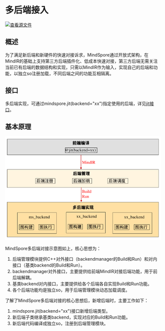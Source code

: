 # 多后端接入

[![查看源文件](https://mindspore-website.obs.cn-north-4.myhuaweicloud.com/website-images/master/resource/_static/logo_source.svg)](https://gitee.com/mindspore/docs/blob/master/docs/mindspore/source_zh_cn/model_train/runtime/pluggable_backend.md)

## 概述

为了满足新后端和新硬件的快速对接诉求，MindSpore通过开放式架构，在MindIR的基础上支持第三方后端插件化、低成本快速对接，第三方后端无需关注当前已有后端的数据结构和实现，只需以MindIR作为输入，实现自己的后端和功能，以独立so注册加载，不同后端之间的功能互相隔离。

## 接口

多后端实现，可通过mindspore.jit(backend="xx")指定使用的后端，详见[jit接口](https://www.mindspore.cn/docs/zh-CN/master/api_python/mindspore/mindspore.jit.html#mindspore.jit)。

## 基本原理

![multi_backend](./images/multi_backend.png)

MindSpore多后端对接示意图如上，核心思想为：

1. 后端管理模块提供C++对外接口（backendmanager的Build和Run）和对内接口（基类backend的Build和Run）。
2. backendmanager对外接口，主要提供给前端MindIR对接后端功能，用于前后端解耦。
3. 基类backend对内接口，主要提供给各个后端各自实现Build和Run功能。
4. 各个后端功能均是独立so，用于后端管理模块动态加载调度。

了解了MindSpore多后端对接的核心思想后，新增后端时，主要工作如下：

1. mindspore.jit(backend="xx")接口新增后端类型。
2. 新后端子类继承基类backend，实现对应的Build和Run功能。
3. 新后端代码编译成独立so，注册到后端管理模块。
